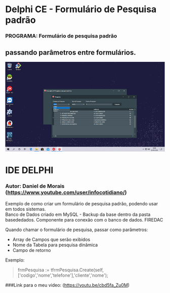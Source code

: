 # Delphi CE - Formulário de Pesquisa padrão
### PROGRAMA: Formulário de pesquisa padrão
## passando parâmetros entre formulários.

![Daniel de Morais - Infocotidiano](./pesquisa.PNG)

# IDE DELPHI 

### Autor: Daniel de Morais (https://www.youtube.com/user/infocotidiano/)

Exemplo de como criar um formulário de pesquisa padrão, podendo usar em todos sistemas.<br>
Banco de Dados criado em MySQL - Backup da base dentro da pasta basededados.
Componente para conexão com o banco de dados. FIREDAC

Quando chamar o formulário de pesquisa, passar como parâmetros:<br>
* Array de Campos que serão exibidos<br>
* Nome da Tabela para pesquisa dinâmica<br>
* Campo de retorno<br>

Exemplo:
> frmPesquisa := tfrmPesquisa.Create(self,['codigo','nome','telefone'],'cliente','nome');


###Link para o meu video: (https://youtu.be/cbd5fa_Zu0M)
